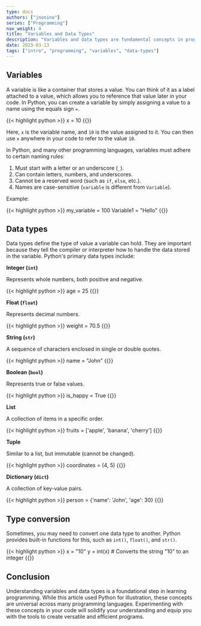 ```yaml
---
type: docs
authors: ["jnonino"]
series: ["Programming"]
nav_weight: 4
title: "Variables and Data Types"
description: "Variables and data types are fundamental concepts in programming. They play an essential role in storing and managing data within a program. In this article, we'll explore what variables and data types are, using Python as an example, but the concepts are applicable across most programming languages."
date: 2023-03-13
tags: ["intro", "programming", "variables", "data-types"]
---
```


## Variables

A variable is like a container that stores a value. You can think of it as a label attached to a value, which allows you to reference that value later in your code. In Python, you can create a variable by simply assigning a value to a name using the equals sign `=`.

{{< highlight python >}}
x = 10
{{</highlight >}}

Here, `x` is the variable name, and `10` is the value assigned to it. You can then use `x` anywhere in your code to refer to the value `10`.

In Python, and many other programming languages, variables must adhere to certain naming rules:

1. Must start with a letter or an underscore (`_`).
2. Can contain letters, numbers, and underscores.
3. Cannot be a reserved word (such as `if`, `else`, etc.).
4. Names are case-sensitive (`variable` is different from `Variable`).

Example:

{{< highlight python >}}
my_variable = 100
Variable1 = "Hello"
{{</highlight >}}

## Data types

Data types define the type of value a variable can hold. They are important because they tell the compiler or interpreter how to handle the data stored in the variable. Python's primary data types include:

**Integer (`int`)**

Represents whole numbers, both positive and negative.

{{< highlight python >}}
age = 25
{{</highlight >}}

**Float (`float`)**

Represents decimal numbers.

{{< highlight python >}}
weight = 70.5
{{</highlight >}}

**String (`str`)**

A sequence of characters enclosed in single or double quotes.

{{< highlight python >}}
name = "John"
{{</highlight >}}

**Boolean (`bool`)**

Represents true or false values.

{{< highlight python >}}
is_happy = True
{{</highlight >}}

**List**

A collection of items in a specific order.

{{< highlight python >}}
fruits = ['apple', 'banana', 'cherry']
{{</highlight >}}

**Tuple**

Similar to a list, but immutable (cannot be changed).

{{< highlight python >}}
coordinates = (4, 5)
{{</highlight >}}

**Dictionary (`dict`)**

A collection of key-value pairs.

{{< highlight python >}}
person = {'name': 'John', 'age': 30}
{{</highlight >}}

## Type conversion

Sometimes, you may need to convert one data type to another. Python provides built-in functions for this, such as `int()`, `float()`, and `str()`.

{{< highlight python >}}
x = "10"
y = int(x)  # Converts the string "10" to an integer
{{</highlight >}}

## Conclusion

Understanding variables and data types is a foundational step in learning programming. While this article used Python for illustration, these concepts are universal across many programming languages. Experimenting with these concepts in your code will solidify your understanding and equip you with the tools to create versatile and efficient programs.
